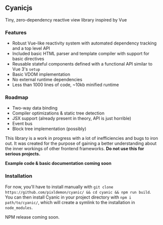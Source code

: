 ## Cyanicjs

Tiny, zero-dependency reactive view library inspired by Vue

### Features
- Robust Vue-like reactivity system with automated dependency tracking and a top level API
- Included basic HTML parser and template compiler with support for basic directives
- Reusable stateful components defined with a functional API similar to Vue 3's `setup`
- Basic VDOM implementation
- No external runtime dependencies
- Less than 1000 lines of code, ~10kb minified runtime

### Roadmap
- Two-way data binding
- Compiler optimizations & static tree detection
- JSX support (already present in theory, API is just horrible)
- Event bus
- Block tree implementation (possibly)

This library is a work in progress with a lot of inefficiencies and bugs to iron out. It was created for the purpose of gaining a better understanding about the inner workings of other frontend frameworks. __Do not use this for serious projects.__

__Example code & basic documentation coming soon__

### Installation

For now, you'll have to install manually with `git clone https://github.com/pixldemon/cyanic/ && cd cyanic && npm run build`.
You can then install Cyanic in your project directory with `npm i path/to/cyanic/`, which will create a symlink to the installation in `node_modules`.

NPM release coming soon.